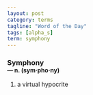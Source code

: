 ```yaml
---
layout: post
category: terms
tagline: "Word of the Day"
tags: [alpha_s]
term: symphony
---
```


<h3>Symphony<br/> <small>&mdash; n. (sym<span>&middot;</span>pho<span>&middot;</span>ny)</small></h3>
<p><ol>
<li>a virtual hypocrite</li>
</ol></p>
